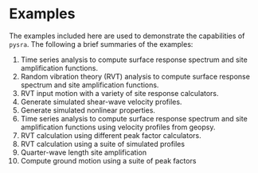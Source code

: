 # Examples

The examples included here are used to demonstrate the capabilities of `pysra`.
The following a brief summaries of the examples:

1. Time series analysis to compute surface response spectrum and site
amplification functions.
1. Random vibration theory (RVT) analysis to compute surface response
spectrum and site amplification functions.
1. RVT input motion with a variety of site response calculators.
1. Generate simulated shear-wave velocity profiles.
1. Generate simulated nonlinear properties.
1. Time series analysis to compute surface response spectrum and site amplification functions using velocity profiles from geopsy.
1. RVT calculation using different peak factor calculators.
1. RVT calculation using a suite of simulated profiles
1. Quarter-wave length site amplification
1. Compute ground motion using a suite of peak factors
